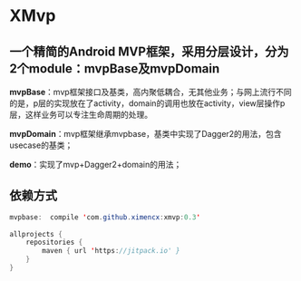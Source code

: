 # XMvp
## 一个精简的Android MVP框架，采用分层设计，分为2个module：mvpBase及mvpDomain

**mvpBase**：mvp框架接口及基类，高内聚低耦合，无其他业务；与网上流行不同的是，p层的实现放在了activity，domain的调用也放在activity，view层操作p层，这样业务可以专注生命周期的处理。

**mvpDomain**：mvp框架继承mvpbase，基类中实现了Dagger2的用法，包含usecase的基类；

**demo**：实现了mvp+Dagger2+domain的用法；

## 依赖方式
```java  
mvpbase:  compile 'com.github.ximencx:xmvp:0.3'
 
allprojects {
    repositories {
        maven { url 'https://jitpack.io' }
    }
}
```